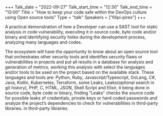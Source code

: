 +++
Talk_date = "2022-09-27"
Talk_start_time = "12:30"
Talk_end_time = "13:00"
Title = "How to keep your code safe within the DevOps culture using Open source tools"
Type = "talk"
Speakers = ["filipi-pires"]
+++

A practical demonstration of how a Developer can use a SAST tool for static analysis in code vulnerability, executing it in source code, byte code and/or binary and identifying security holes during the development process, analyzing many languages and codes. 

The ecosystem will have the opportunity to know about an open source tool that orchestrates other security tools and identifies security flaws or vulnerabilities in projects and put all results in a database for analysis and generation of metrics, working this analysis with select the languages ​​and/or tools to be used on the project based on the available stack. These languages and tools are: Python, Ruby, Javascript/Typescript, GoLang, C#, Java, Kotlin, Kubernetes, Terraform, some Leaks, Leaks(optional search in git history), PHP, C, HTML, JSON, Shell Script and Elixir, it being done in source code, byte code or binary, finding “Leaks” checks the source code for possible leaks of credentials, private keys or hard coded passwords and analyze the project’s dependencies to check for vulnerabilities in third-party libraries. in third-party libraries.